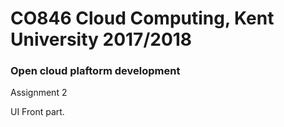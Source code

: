 # CO846 Cloud Computing, Kent University 2017/2018

### Open cloud plaftorm development

Assignment 2

UI Front part.